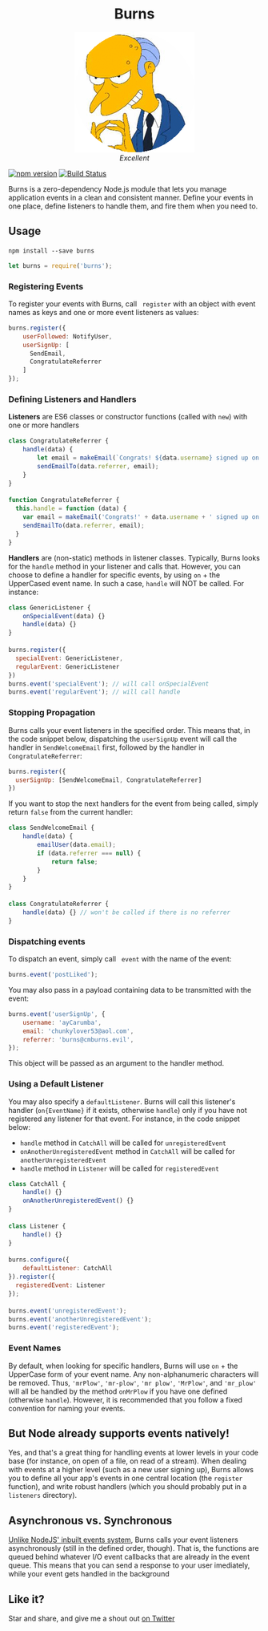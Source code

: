 <h1 align="center">Burns</h1>

<p align="center">
  <img src="burns.gif"><br>
  <em>Excellent</em>
</p>

[![npm version](https://badge.fury.io/js/burns.svg)](https://badge.fury.io/js/burns)
[![Build Status](https://travis-ci.org/shalvah/burns.svg?branch=master)](https://travis-ci.org/shalvah/burns)

Burns is a zero-dependency Node.js module that lets you manage application events in a clean and consistent manner. Define your events in one place, define listeners to handle them, and fire them when you need to.

## Usage
```
npm install --save burns
```

```js
let burns = require('burns');
```

### Registering Events
To register your events with Burns, call ` register` with an object with event names as keys and one or more event listeners as values:

```js
burns.register({
    userFollowed: NotifyUser,
    userSignUp: [
      SendEmail,
      CongratulateReferrer
    ]
});
```

### Defining Listeners and Handlers
**Listeners** are ES6 classes or constructor functions (called with `new`) with one or more handlers

```js
class CongratulateReferrer {
    handle(data) {
        let email = makeEmail(`Congrats! ${data.username} signed up on your recommendation!`);
        sendEmailTo(data.referrer, email);
    }
}

function CongratulateReferrer {
  this.handle = function (data) {
    var email = makeEmail('Congrats!' + data.username + ' signed up on your recommendation!');
    sendEmailTo(data.referrer, email);
  }
}
```

**Handlers** are (non-static) methods in listener classes. Typically, Burns looks for the `handle` method in your listener and calls that. However, you can choose to define a handler for specific events, by using `on` + the UpperCased event name. In such a case, `handle` will NOT be called. For instance:


```js
class GenericListener {
    onSpecialEvent(data) {}
    handle(data) {}
}

burns.register({
  specialEvent: GenericListener,
  regularEvent: GenericListener
})
burns.event('specialEvent'); // will call onSpecialEvent
burns.event('regularEvent'); // will call handle
````

### Stopping Propagation
Burns calls your event listeners in the specified order. This means that, in the code snippet below, dispatching the `userSignUp` event will call the handler in `SendWelcomeEmail` first, followed by the handler in `CongratulateReferrer`: 

```js
burns.register({
  userSignUp: [SendWelcomeEmail, CongratulateReferrer]
})
```

If you want to stop the next handlers for the event from being called, simply return `false` from the current handler:

```js
class SendWelcomeEmail {
    handle(data) {
        emailUser(data.email);
        if (data.referrer === null) {
            return false;
        }
    }
}

class CongratulateReferrer {
    handle(data) {} // won't be called if there is no referrer
}

```

### Dispatching events
To dispatch an event, simply call ` event` with the name of the event:

```js
burns.event('postLiked');
```

You may also pass in a payload containing data to be transmitted with the event:

```js
burns.event('userSignUp', {
    username: 'ayCarumba',
    email: 'chunkylover53@aol.com',
    referrer: 'burns@cmburns.evil',
});
```
This object will be passed as an argument to the handler method.

### Using a Default Listener
You may also specify a `defaultListener`. Burns will call this listener's handler (`on{EventName}` if it exists, otherwise `handle`) only if you have not registered any listener for that event. For instance, in the code snippet below:
 - `handle` method in `CatchAll` will be called for `unregisteredEvent`
  - `onAnotherUnregisteredEvent` method in `CatchAll` will be called for `anotherUnregisteredEvent`
 - `handle` method in `Listener` will be called for `registeredEvent`

```js
class CatchAll {
    handle() {}
    onAnotherUnregisteredEvent() {}
}

class Listener {
    handle() {}
}

burns.configure({
    defaultListener: CatchAll
}).register({
  registeredEvent: Listener
});

burns.event('unregisteredEvent');
burns.event('anotherUnregisteredEvent');
burns.event('registeredEvent');
```

### Event Names
By default, when looking for specific handlers, Burns will use `on` + the UpperCase form of your event name. Any non-alphanumeric characters will be removed. Thus, `'mrPlow'`, `'mr-plow'`, `'mr plow'`, `'MrPlow'`, and `'mr_plow'` will all be handled by the method `onMrPlow` if you have one defined (otherwise `handle`). However, it is recommended that you follow a fixed convention for naming your events.

## But Node already supports events natively!
Yes, and that's a great thing for handling events at lower levels in your code base (for instance, on open of a file, on read of a stream). When dealing with events at a higher level (such as a new user signing up), Burns allows you to define all your app's events in one central location (the `register` function), and write robust handlers (which you should probably put in a `listeners` directory).

## Asynchronous vs. Synchronous
[Unlike NodeJS' inbuilt events system](https://nodejs.org/api/events.html#events_asynchronous_vs_synchronous), Burns calls your event listeners asynchronously (still in the defined order, though). That is, the functions are queued behind whatever I/O event callbacks that are already in the event queue. This means that you can send a response to your user imediately, while your event gets handled in the background

## Like it?
Star and share, and give me a shout out [on Twitter](http://twitter.com/theshalvah)
